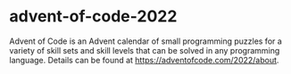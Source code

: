 # advent-of-code-2022

Advent of Code is an Advent calendar of small programming puzzles for a variety of skill sets and skill levels that can be solved in any programming language. Details can be found at https://adventofcode.com/2022/about.
